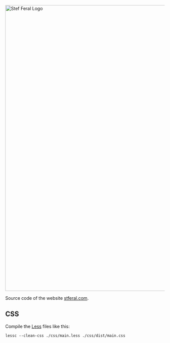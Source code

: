 [<img src="https://raw.githubusercontent.com/stefba/stferal/master/static/svg/stferal-logo-compressed.svg" alt="Stef Feral Logo" width=900>](https://en.stferal.com/)

Source code of the website [stferal.com](https://en.stferal.com/).

## CSS

Compile the [Less](http://lesscss.org/) files like this:

`lessc --clean-css ./css/main.less ./css/dist/main.css`
